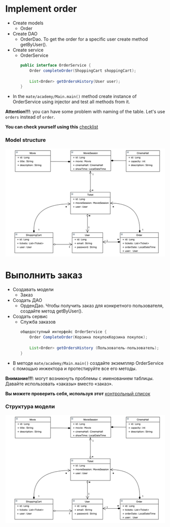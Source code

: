 # Implement order

- Create models
    - Order
- Create DAO
    - OrderDao. To get the order for a specific user create method getByUser().
- Create service  
    - OrderService
        ```java
        public interface OrderService {
            Order completeOrder(ShoppingCart shoppingCart);
            
            List<Order> getOrdersHistory(User user);
        }
        ``` 
- In the `mate/academy/Main.main()` method create instance of OrderService using injector and test all methods from it.   

__Attention!!!__: you can have some problem with naming of the table. Let's use `orders` instead of `order`.

__You can check yourself using this__ [checklist](https://mate-academy.github.io/jv-program-common-mistakes/hibernate/add-order/add-order-hw)  

### Model structure 
![pic](Hibernate_Cinema_Uml.png)

# Выполнить заказ

- Создавать модели
    - Заказ
- Создать ДАО
    - ОрденДао. Чтобы получить заказ для конкретного пользователя, создайте метод getByUser().
- Создать сервис
    - Служба заказов
        ```java
        общедоступный интерфейс OrderService {
            Order CompleteOrder(Корзина покупокКорзина покупок);
            
            List<Order> getOrdersHistory (Пользователь-пользователь);
        }
        ```
- В методе `mate/academy/Main.main()` создайте экземпляр OrderService с помощью инжектора и протестируйте все его методы.

__Внимание!!!__: могут возникнуть проблемы с именованием таблицы. Давайте использовать «заказы» вместо «заказ».

__Вы можете проверить себя, используя этот__ [контрольный список](https://mate-academy.github.io/jv-program-common-mistakes/hibernate/add-order/add-order-hw)

### Структура модели
![pic](Hibernate_Cinema_Uml.png)